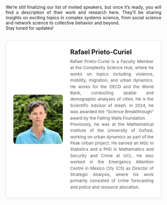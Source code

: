 <style>
.speaker-container {
  display: flex;
  flex-direction: column;
  gap: 2rem;
  margin-top: 2rem;
}

.speaker-card {
  display: flex;
  flex-direction: row; /* side-by-side layout */
  align-items: center;
  border: 1px solid #e0e0e0;
  border-radius: 12px;
  padding: 1.5rem;
  box-shadow: 0 4px 8px rgba(0,0,0,0.05);
  background-color: #fff;
  transition: transform 0.2s ease;
  text-align: left;
}

.speaker-card:hover {
  transform: translateY(-4px);
}

.speaker-photo {
  flex-shrink: 0;
  width: 160px; /* bigger square size */
  height: 160px;
  margin-right: 1.5rem;
  border-radius: 8px;
  overflow: hidden;
}

.speaker-photo img {
  width: 100%;
  height: 100%;
  object-fit: cover;
}

.speaker-details h3 {
  margin: 0 0 0.5rem;
  font-size: 1.3rem;
}

.speaker-details p {
  margin: 0;
  color: #555;
  font-size: 0.85rem; /* smaller text */
  line-height: 1.5;
}

.speaker-link {
  text-decoration: none;
  color: inherit;
}
</style>

<p style="text-align: justify;">We’re still finalizing our list of invited speakers, but once it’s ready, you will find a description of their work and research here. They’ll be sharing insights on exciting topics in complex systems science, from social science and network science to collective behavior and beyond.<br>
Stay tuned for updates!</p>

<div class="speaker-container">

  <a class="speaker-link" href="https://rafaelprietocuriel.com/home/" target="_blank">
    <div class="speaker-card">
      <div class="speaker-photo">
        <img src="/assets/image26/speakers/rafael.jpg" alt="Rafael picture">
      </div>
      <div class="speaker-details">
        <h3>Rafael Prieto-Curiel</h3>
        <p style="text-align: justify;">
          Rafael Prieto-Curiel is a Faculty Member at the Complexity Science Hub, where he works on topics including violence, mobility, migration, and urban dynamics.
          He works for the OECD and the World Bank, conducting spatial and demographic analyses of cities. He is the Scientific Advisor of Aleph.
          In 2024, he was awarded the “Science Breakthrough” award by the Falling Walls Foundation.<br>
          Previously, he was at the Mathematical Institute of the University of Oxford, working on urban dynamics as part of the Peak Urban project. He earned an MSc in Statistics and a PhD in Mathematics and Security and Crime at UCL.
          He also worked in the Emergency Attention Centre in Mexico City (C5) as Director of Strategic Analysis, where his work primarily consisted of crime forecasting and police and resource allocation.
        </p>
      </div>
    </div>
  </a>

</div>
